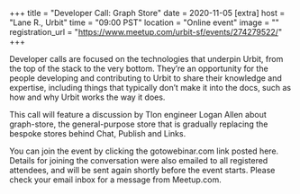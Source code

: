 
+++
title = "Developer Call: Graph Store"
date = 2020-11-05
[extra]
host = "Lane R., Urbit"
time = "09:00 PST"
location = "Online event"
image = ""
registration_url = "https://www.meetup.com/urbit-sf/events/274279522/"
+++

<p>Developer calls are focused on the technologies that underpin Urbit, from the top of the stack to the very bottom. They’re an opportunity for the people developing and contributing to Urbit to share their knowledge and expertise, including things that typically don’t make it into the docs, such as how and why Urbit works the way it does.</p> <p>This call will feature a discussion by Tlon engineer Logan Allen about graph-store, the general-purpose store that is gradually replacing the bespoke stores behind Chat, Publish and Links.</p> <p>You can join the event by clicking the gotowebinar.com link posted here. Details for joining the conversation were also emailed to all registered attendees, and will be sent again shortly before the event starts. Please check your email inbox for a message from Meetup.com.</p> 
